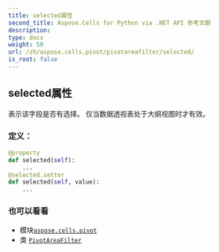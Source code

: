 ```yaml
---
title: selected属性
second_title: Aspose.Cells for Python via .NET API 参考文献
description:
type: docs
weight: 50
url: /zh/aspose.cells.pivot/pivotareafilter/selected/
is_root: false
---
```

## selected属性

表示该字段是否有选择。
仅当数据透视表处于大纲视图时才有效。
### 定义：
```python
@property
def selected(self):
    ...
@selected.setter
def selected(self, value):
    ...
```

### 也可以看看
* 模块[`aspose.cells.pivot`](../../)
* 类 [`PivotAreaFilter`](/cells/python-net/zh/aspose.cells.pivot/pivotareafilter)
